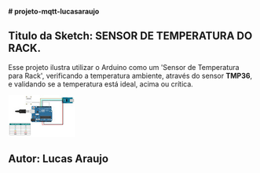 **# projeto-mqtt-lucasaraujo**


## Titulo da Sketch: SENSOR DE TEMPERATURA DO RACK.

  Esse projeto ilustra utilizar o Arduino como um 'Sensor de Temperatura para Rack', 
  verificando a temperatura ambiente, através do sensor **TMP36**, e validando se a temperatura 
  está ideal, acima ou crítica.


![circuito](Circuito.jpg)







## **Autor:** Lucas Araujo
